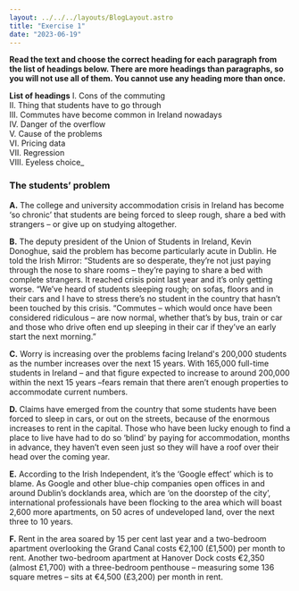 ```yaml
---
layout: ../../../layouts/BlogLayout.astro
title: "Exercise 1"
date: "2023-06-19"
---
```


**Read the text and choose the correct heading for each paragraph from the list of headings below. There are more headings than paragraphs, so you will not use all of them. You cannot use any heading more than once.**

**List of headings**
I. Cons of the commuting  
II. Thing that students have to go through  
III. Commutes have become common in Ireland nowadays  
IV. Danger of the overflow  
V. Cause of the problems  
VI. Pricing data  
VII. Regression  
VIII. Eyeless choice_



### **The students’ problem**

**A.** The college and university accommodation crisis in Ireland has become ‘so chronic’ that students are being forced to sleep rough, share a bed with strangers – or give up on studying altogether.

**B.** The deputy president of the Union of Students in Ireland, Kevin Donoghue, said the problem has become particularly acute in Dublin. He told the Irish Mirror: “Students are so desperate, they’re not just paying through the nose to share rooms – they’re paying to share a bed with complete strangers. It reached crisis point last year and it’s only getting worse. “We’ve heard of students sleeping rough; on sofas, floors and in their cars and I have to stress there’s no student in the country that hasn’t been touched by this crisis. “Commutes – which would once have been considered ridiculous – are now normal, whether that’s by bus, train or car and those who drive often end up sleeping in their car if they’ve an early start the next morning.”

**C.** Worry is increasing over the problems facing Ireland's 200,000 students as the number increases over the next 15 years. With 165,000 full-time students in Ireland – and that figure expected to increase to around 200,000 within the next 15 years –fears remain that there aren’t enough properties to accommodate current numbers.  

**D.** Claims have emerged from the country that some students have been forced to sleep in cars, or out on the streets, because of the enormous increases to rent in the capital. Those who have been lucky enough to find a place to live have had to do so ‘blind’ by paying for accommodation, months in advance, they haven’t even seen just so they will have a roof over their head over the coming year.

**E.** According to the Irish Independent, it’s the ‘Google effect’ which is to blame. As Google and other blue-chip companies open offices in and around Dublin’s docklands area, which are ‘on the doorstep of the city’, international professionals have been flocking to the area which will boast 2,600 more apartments, on 50 acres of undeveloped land, over the next three to 10 years.

**F.** Rent in the area soared by 15 per cent last year and a two-bedroom apartment overlooking the Grand Canal costs €2,100 (£1,500) per month to rent. Another two-bedroom apartment at Hanover Dock costs €2,350 (almost £1,700) with a three-bedroom penthouse – measuring some 136 square metres – sits at €4,500 (£3,200) per month in rent.
